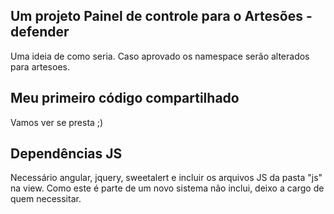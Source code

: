 ## Um projeto Painel de controle para o Artesões - defender

Uma ideia de como seria. Caso aprovado os namespace serão alterados para artesoes.

## Meu primeiro código compartilhado

Vamos ver se presta ;)

## Dependências JS

Necessário angular, jquery, sweetalert e incluir os arquivos JS da pasta "js" na view.
Como este é parte de um novo sistema não inclui, deixo a cargo de quem necessitar.

